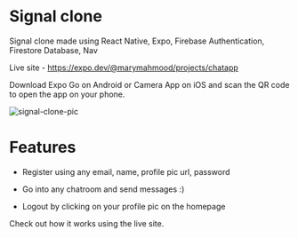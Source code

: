 # Signal clone

Signal clone made using React Native, Expo, Firebase Authentication, Firestore Database, Nav

Live site - https://expo.dev/@marymahmood/projects/chatapp

Download Expo Go on Android or Camera App on iOS and scan the QR code to open the app on your phone. 

![signal-clone-pic](https://user-images.githubusercontent.com/86771291/138261510-c9b32b3a-e9b4-4cea-8463-6ce5e3fff6ff.png)

# Features

- Register using any email, name, profile pic url, password

- Go into any chatroom and send messages :)

- Logout by clicking on your profile pic on the homepage 

Check out how it works using the live site.
